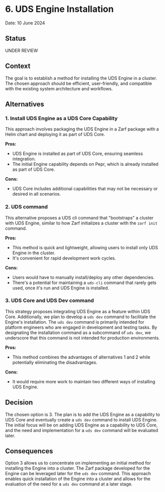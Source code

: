 # 6. UDS Engine Installation

Date: 10 June 2024

## Status

UNDER REVIEW

## Context

The goal is to establish a method for installing the UDS Engine in a cluster. The chosen approach should be efficient, user-friendly, and compatible with the existing system architecture and workflows.

## Alternatives

### 1. Install UDS Engine as a UDS Core Capability
This approach involves packaging the UDS Engine in a Zarf package with a Helm chart and deploying it as part of UDS Core.

<b>Pros:</b>
- UDS Engine is installed as part of UDS Core, ensuring seamless integration.
- The initial Engine capability depends on Pepr, which is already installed as part of UDS Core.

<b>Cons:</b>
- UDS Core includes additional capabilities that may not be necessary or desired in all scenarios.

### 2. UDS command
This alternative proposes a UDS cli command that "bootstraps" a cluster with UDS Engine, similar to how Zarf initializes a cluster with the `zarf init` command.

<b>Pros:</b>
- This method is quick and lightweight, allowing users to install only UDS Engine in the cluster.
- It's convenient for rapid development work cycles.

<b>Cons:</b>
- Users would have to manually install/deploy any other dependencies.
- There's a potential for maintaining a `uds-cli` command that rarely gets used, once it's run and UDS Engine is installed.

### 3. UDS Core and UDS Dev command
This strategy proposes integrating UDS Engine as a feature within UDS Core. Additionally, we plan to develop a `uds dev` command to facilitate the Engine's installation. The `uds dev` command is primarily intended for platform engineers who are engaged in development and testing tasks. By designating the installation command as a subcommand of `uds dev`, we underscore that this command is not intended for production environments.

<b>Pros:</b>
- This method combines the advantages of alternatives 1 and 2 while potentially eliminating the disadvantages.

<b>Cons:</b>
- It would require more work to maintain two different ways of installing UDS Engine.

## Decision

The chosen option is 3. The plan is to add the UDS Engine as a capability to UDS Core and eventually create a `uds dev` command to install UDS Engine. The initial focus will be on adding UDS Engine as a capability to UDS Core, and the need and implementation for a `uds dev` command will be evaluated later.

## Consequences

Option 3 allows us to concentrate on implementing an initial method for installing the Engine into a cluster. The Zarf package developed for the Engine can be leveraged later for the `uds dev` command. This approach enables quick installation of the Engine into a cluster and allows for the evaluation of the need for a `uds dev` command at a later stage.
